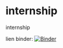 # internship
internship

lien binder:
[![Binder](https://mybinder.org/badge_logo.svg)](https://mybinder.org/v2/gh/omayma199/internship/HEAD)
